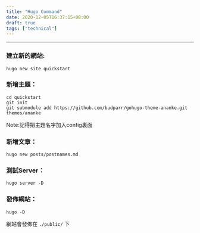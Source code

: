 ```yaml
---
title: "Hugo Command"
date: 2020-12-05T16:37:15+08:00
draft: true
tags: ["technical"]
---
```




---

### 建立新的網站:

```
hugo new site quickstart
```

### 新增主題：

```
cd quickstart
git init
git submodule add https://github.com/budparr/gohugo-theme-ananke.git themes/ananke
```
Note:記得把主題名字加入config裏面

### 新增文章：

```
hugo new posts/postnames.md
```

### 測試Server：

```
hugo server -D
```

### 發佈網站：

```
hugo -D
```
網站會發佈在 <code>./public/</code> 下
